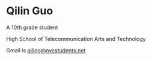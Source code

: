 # Qilin Guo
A 10th grade student

High School of Telecommunication Arts and Technology

Gmail is [qiling@nycstudents.net](qiling@nycstudents.net)

